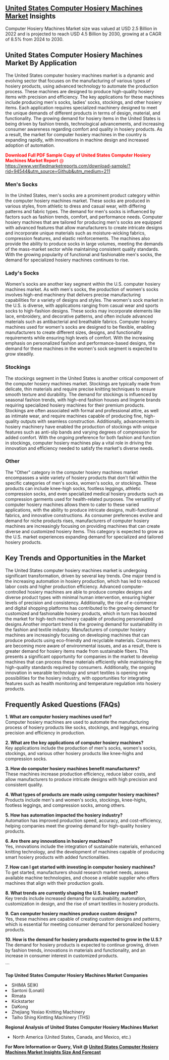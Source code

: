 <h2><a href="https://www.verifiedmarketreports.com/download-sample/?rid=94544&amp;utm_source=Github&amp;utm_medium=211" target="_blank">United States Computer Hosiery Machines Market</a> Insights</h2><p>Computer Hosiery Machines Market size was valued at USD 2.5 Billion in 2022 and is projected to reach USD 4.5 Billion by 2030, growing at a CAGR of 8.5% from 2024 to 2030.</p><p><h2>United States Computer Hosiery Machines Market By Application</h2><p>The United States computer hosiery machines market is a dynamic and evolving sector that focuses on the manufacturing of various types of hosiery products, using advanced technology to automate the production process. These machines are designed to produce high-quality hosiery items with precision and efficiency. The key applications for these machines include producing men's socks, ladies' socks, stockings, and other hosiery items. Each application requires specialized machinery designed to meet the unique demands of different products in terms of design, material, and functionality. The growing demand for hosiery items in the United States is being driven by fashion trends, technological advancements, and increasing consumer awareness regarding comfort and quality in hosiery products. As a result, the market for computer hosiery machines in the country is expanding rapidly, with innovations in machine design and increased adoption of automation.<p><span class=""><span style="color: #ff0000;"><strong>Download Full PDF Sample Copy of United States Computer Hosiery Machines Market Report</strong> @ </span><a href="https://www.verifiedmarketreports.com/download-sample/?rid=94544&amp;utm_source=Github&amp;utm_medium=211" target="_blank">https://www.verifiedmarketreports.com/download-sample/?rid=94544&amp;utm_source=Github&amp;utm_medium=211</a></span></p></p><h3>Men's Socks</h3><p>In the United States, men's socks are a prominent product category within the computer hosiery machines market. These socks are produced in various styles, from athletic to dress and casual wear, with differing patterns and fabric types. The demand for men's socks is influenced by factors such as fashion trends, comfort, and performance needs. Computer hosiery machines that are tailored for producing men's socks are equipped with advanced features that allow manufacturers to create intricate designs and incorporate unique materials such as moisture-wicking fabrics, compression features, and elastic reinforcements. The machines also provide the ability to produce socks in large volumes, meeting the demands of the mass-market sector while maintaining consistent quality standards. With the growing popularity of functional and fashionable men's socks, the demand for specialized hosiery machines continues to rise.<h3>Lady's Socks</h3><p>Women's socks are another key segment within the U.S. computer hosiery machines market. As with men's socks, the production of women's socks involves high-end machinery that delivers precise manufacturing capabilities for a variety of designs and styles. The women's sock market in the U.S. is diverse, with applications ranging from casual wear and sports socks to high-fashion designs. These socks may incorporate elements like lace, embroidery, and decorative patterns, and often include advanced materials such as antibacterial and breathable fabrics. Computer hosiery machines used for women's socks are designed to be flexible, enabling manufacturers to create different sizes, designs, and functionality requirements while ensuring high levels of comfort. With the increasing emphasis on personalized fashion and performance-based designs, the demand for these machines in the women's sock segment is expected to grow steadily.<h3>Stockings</h3><p>The stockings segment in the United States is another critical component of the computer hosiery machines market. Stockings are typically made from delicate, thin materials and require precise knitting techniques to ensure smooth texture and durability. The demand for stockings is influenced by seasonal fashion trends, with high-end fashion houses and lingerie brands requiring specialized hosiery machines for their premium products. Stockings are often associated with formal and professional attire, as well as intimate wear, and require machines capable of producing fine, high-quality outputs with seamless construction. Additionally, advancements in hosiery machinery have enabled the production of stockings with unique features such as anti-slip bands and varying degrees of compression for added comfort. With the ongoing preference for both fashion and function in stockings, computer hosiery machines play a vital role in driving the innovation and efficiency needed to satisfy the market's diverse needs.<h3>Other</h3><p>The "Other" category in the computer hosiery machines market encompasses a wide variety of hosiery products that don't fall within the specific categories of men's socks, women's socks, or stockings. These products can include knee-high socks, footless leggings, athletic compression socks, and even specialized medical hosiery products such as compression garments used for health-related purposes. The versatility of computer hosiery machines allows them to cater to these varied applications, with the ability to produce intricate designs, multi-functional fabrics, and innovative constructions. As consumer preferences evolve and demand for niche products rises, manufacturers of computer hosiery machines are increasingly focusing on providing machines that can create diverse and customized hosiery items. This category is expected to grow as the U.S. market experiences expanding demand for specialized and tailored hosiery products.<h2>Key Trends and Opportunities in the Market</h2><p>The United States computer hosiery machines market is undergoing significant transformation, driven by several key trends. One major trend is the increasing automation in hosiery production, which has led to reduced labor costs and higher production efficiency. Advanced computer-controlled hosiery machines are able to produce complex designs and diverse product types with minimal human intervention, ensuring higher levels of precision and consistency. Additionally, the rise of e-commerce and digital shopping platforms has contributed to the growing demand for customized and fashionable hosiery products, which in turn has boosted the market for high-tech machinery capable of producing personalized designs.Another important trend is the growing demand for sustainability in the fashion and textile industry. Manufacturers of computer hosiery machines are increasingly focusing on developing machines that can produce products using eco-friendly and recyclable materials. Consumers are becoming more aware of environmental issues, and as a result, there is greater demand for hosiery items made from sustainable fibers. This presents a significant opportunity for companies in the market to develop machines that can process these materials efficiently while maintaining the high-quality standards required by consumers. Additionally, the ongoing innovation in wearable technology and smart textiles is opening new possibilities for the hosiery industry, with opportunities for integrating features such as health monitoring and temperature regulation into hosiery products. <h2>Frequently Asked Questions (FAQs)</h2><p><b>1. What are computer hosiery machines used for?</b><br>Computer hosiery machines are used to automate the manufacturing process of hosiery products like socks, stockings, and leggings, ensuring precision and efficiency in production.</p><p><b>2. What are the key applications of computer hosiery machines?</b><br>Key applications include the production of men's socks, women's socks, stockings, and various other hosiery products like knee-highs and compression socks.</p><p><b>3. How do computer hosiery machines benefit manufacturers?</b><br>These machines increase production efficiency, reduce labor costs, and allow manufacturers to produce intricate designs with high precision and consistent quality.</p><p><b>4. What types of products are made using computer hosiery machines?</b><br>Products include men's and women's socks, stockings, knee-highs, footless leggings, and compression socks, among others.</p><p><b>5. How has automation impacted the hosiery industry?</b><br>Automation has improved production speed, accuracy, and cost-efficiency, helping companies meet the growing demand for high-quality hosiery products.</p><p><b>6. Are there any innovations in hosiery machines?</b><br>Yes, innovations include the integration of sustainable materials, enhanced knitting technology, and the development of machines capable of producing smart hosiery products with added functionalities.</p><p><b>7. How can I get started with investing in computer hosiery machines?</b><br>To get started, manufacturers should research market needs, assess available machine technologies, and choose a reliable supplier who offers machines that align with their production goals.</p><p><b>8. What trends are currently shaping the U.S. hosiery market?</b><br>Key trends include increased demand for sustainability, automation, customization in design, and the rise of smart textiles in hosiery products.</p><p><b>9. Can computer hosiery machines produce custom designs?</b><br>Yes, these machines are capable of creating custom designs and patterns, which is essential for meeting consumer demand for personalized hosiery products.</p><p><b>10. How is the demand for hosiery products expected to grow in the U.S.?</b><br>The demand for hosiery products is expected to continue growing, driven by fashion trends, innovations in materials and functionality, and an increase in consumer interest in customized products.</p>```</p><p><strong>Top United States Computer Hosiery Machines Market Companies</strong></p><div data-test-id=""><p><li>SHIMA SEIKI</li><li> Santoni (Lonati)</li><li> Rimata</li><li> Kickstarter</li><li> DaKong</li><li> Zhejiang Yexiao Knitting Machinery</li><li> Taiho Shing Kintting Machinery (THS)</li></p><div><strong>Regional Analysis of&nbsp;United States Computer Hosiery Machines Market</strong></div><ul><li dir="ltr"><p dir="ltr">North America&nbsp;(United States, Canada, and Mexico, etc.)</p></li></ul><p><strong>For More Information or Query, Visit @&nbsp;</strong><strong><a href="https://www.verifiedmarketreports.com/product/global-computer-hosiery-machines-market-growth-2019-2024/?utm_source=Github&amp;utm_medium=211" target="_blank">United States Computer Hosiery Machines Market Insights Size And Forecast</a></strong></p></div>
